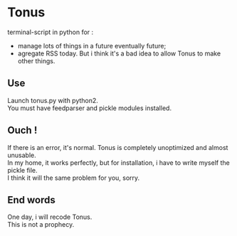 Tonus
=====

terminal-script in python for :  
 - manage lots of things in a future eventually future;
 - agregate RSS today.
But i think it's a bad idea to allow Tonus to make other things.

 
## Use
Launch tonus.py with python2.  
You must have feedparser and pickle modules installed.


## Ouch !
If there is an error, it's normal.
Tonus is completely unoptimized and almost unusable.  
In my home, it works perfectly, but for installation, i have to write myself the pickle file.  
I think it will the same problem for you, sorry.  


## End words
One day, i will recode Tonus.  
This is not a prophecy.
